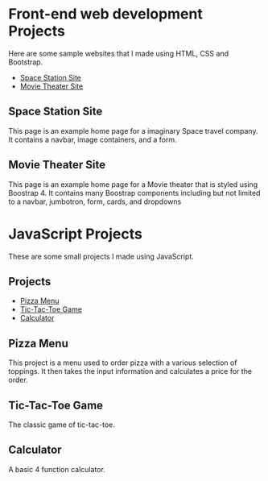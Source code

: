 # Front-end web development Projects

Here are some sample websites that I made using HTML, CSS and Bootstrap.

* [Space Station Site](https://github.com/mrmuratinan/MyRepository/tree/main/HTML-CSS-Projects/the-space-station-site)
* [Movie Theater Site](https://github.com/mrmuratinan/MyRepository/tree/main/HTML-CSS-Projects/movie-theater-site)

## Space Station Site
This page is an example home page for a imaginary Space travel company. It contains a navbar, image containers, and a form.

## Movie Theater Site
This page is an example home page for a Movie theater that is styled using Boostrap 4. It
contains many Boostrap components including but not limited to a navbar, jumbotron, form, cards, and dropdowns

# JavaScript Projects

These are some small projects I made using JavaScript.

## Projects

* [Pizza Menu](https://github.com/mrmuratinan/MyRepository/tree/main/JavaScript-Projects/Pizza_Project)
* [Tic-Tac-Toe Game](https://github.com/mrmuratinan/MyRepository/tree/main/JavaScript-Projects/TicTacToe)
* [Calculator](https://github.com/mrmuratinan/MyRepository/tree/main/JavaScript-Projects/Calculator)

## Pizza Menu
This project is a menu used to order pizza with a various selection of toppings. It then takes the input information and calculates a price for the order.

## Tic-Tac-Toe Game
The classic game of tic-tac-toe.

## Calculator
A basic 4 function calculator.
